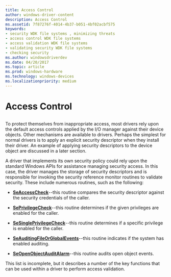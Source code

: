 ```yaml
---
title: Access Control
author: windows-driver-content
description: Access Control
ms.assetid: 7f87276f-4014-4b37-b051-4bf02acbf575
keywords:
- security WDK file systems , minimizing threats
- access control WDK file systems
- access validation WDK file systems
- validating security WDK file systems
- checking security
ms.author: windowsdriverdev
ms.date: 04/20/2017
ms.topic: article
ms.prod: windows-hardware
ms.technology: windows-devices
ms.localizationpriority: medium
---
```


# Access Control


## <span id="ddk_access_control_if"></span><span id="DDK_ACCESS_CONTROL_IF"></span>


To protect themselves from inappropriate access, most drivers rely upon the default access controls applied by the I/O manager against their device objects. Other mechanisms are available to drivers. Perhaps the simplest for normal drivers is to apply an explicit security descriptor when they install their driver. An example of applying security descriptors to the device object are discussed in a later section.

A driver that implements its own security policy could rely upon the standard Windows APIs for assistance managing security access. In this case, the driver manages the storage of security descriptors and is responsible for invoking the security reference monitor routines to validate security. These include numerous routines, such as the following:

-   [**SeAccessCheck**](https://msdn.microsoft.com/library/windows/hardware/ff563674)--this routine compares the security descriptor against the security credentials of the caller.

-   [**SePrivilegeCheck**](https://msdn.microsoft.com/library/windows/hardware/ff556686)--this routine determines if the given privileges are enabled for the caller.

-   [**SeSinglePrivilegeCheck**](https://msdn.microsoft.com/library/windows/hardware/ff563740)--this routine determines if a specific privilege is enabled for the caller.

-   [**SeAuditingFileOrGlobalEvents**](https://msdn.microsoft.com/library/windows/hardware/ff554778)--this routine indicates if the system has enabled auditing.

-   [**SeOpenObjectAuditAlarm**](https://msdn.microsoft.com/library/windows/hardware/ff556682)--this routine audits open object events.

This list is incomplete, but it describes a number of the key functions that can be used within a driver to perform access validation.

 

 




